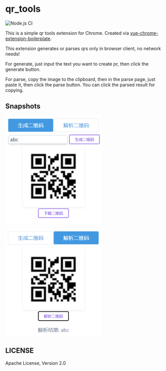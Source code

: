 # qr_tools

![Node.js CI](https://github.com/liudonghua123/qr_tools/workflows/Node.js%20CI/badge.svg)

This is a simple qr tools extension for Chrome. Created via [vue-chrome-extension-boilerplate](https://github.com/mubaidr/vue-chrome-extension-boilerplate).

This extension generates or parses qrs only in browser client, no network needs!

For generate, just input the text you want to create pr, then click the generate button.

For parse, copy the image to the clipboard, then in the parse page, just paste it, then click the parse button. You can click the parsed result for copying.

## Snapshots

![snapshot-1](resources/snapshot-1.png)

![snapshot-2](resources/snapshot-2.png)

## LICENSE

Apache License, Version 2.0
